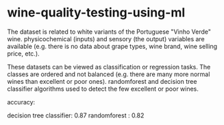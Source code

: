 # wine-quality-testing-using-ml
The dataset is related to white variants of the Portuguese "Vinho Verde" wine. physicochemical (inputs) and sensory (the output) variables are available (e.g. there is no data about grape types, wine brand, wine selling price, etc.).

These datasets can be viewed as classification or regression tasks. The classes are ordered and not balanced (e.g. there are many more normal wines than excellent or poor ones). randomforest and decision tree classifier algorithms used to detect the few excellent or poor wines. 

accuracy:

 decision tree classifier: 0.87
 randomforest : 0.82
